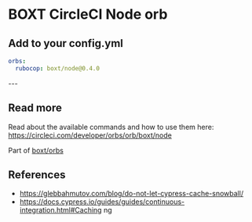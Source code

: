 # BOXT CircleCI Node orb

<!--
The version number below is automatically populated by a GitHub workflow.
You can see how this works in ./github/workflows/update-readme-workflow.yml
-->

<!-- VERSION_SNIPPET_START -->
## Add to your config.yml

``` yml
orbs:
  rubocop: boxt/node@0.4.0

```

---<!-- VERSION_SNIPPET_END -->

## Read more

Read about the available commands and how to use them here:
https://circleci.com/developer/orbs/orb/boxt/node


Part of [boxt/orbs](https://github.com/boxt/orbs)

## References

* https://glebbahmutov.com/blog/do-not-let-cypress-cache-snowball/
* https://docs.cypress.io/guides/guides/continuous-integration.html#Caching
ng
